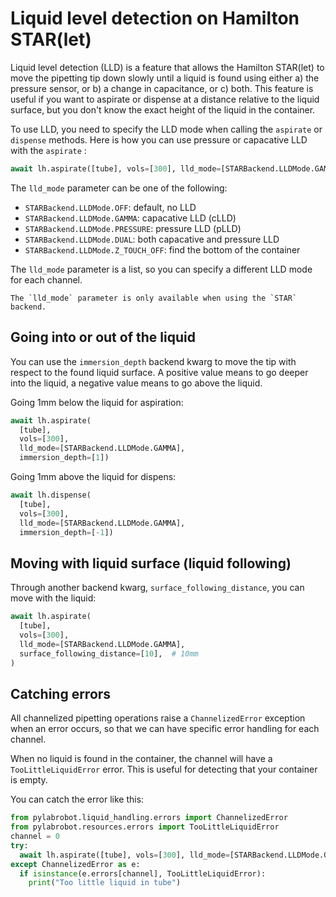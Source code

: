 # Liquid level detection on Hamilton STAR(let)

Liquid level detection (LLD) is a feature that allows the Hamilton STAR(let) to move the pipetting tip down slowly until a liquid is found using either a) the pressure sensor, or b) a change in capacitance, or c) both. This feature is useful if you want to aspirate or dispense at a distance relative to the liquid surface, but you don't know the exact height of the liquid in the container.

To use LLD, you need to specify the LLD mode when calling the `aspirate` or `dispense` methods. Here is how you can use pressure or capacative LLD with the `aspirate` :

```python
await lh.aspirate([tube], vols=[300], lld_mode=[STARBackend.LLDMode.GAMMA])
```

The `lld_mode` parameter can be one of the following:

- `STARBackend.LLDMode.OFF`: default, no LLD
- `STARBackend.LLDMode.GAMMA`: capacative LLD (cLLD)
- `STARBackend.LLDMode.PRESSURE`: pressure LLD (pLLD)
- `STARBackend.LLDMode.DUAL`: both capacative and pressure LLD
- `STARBackend.LLDMode.Z_TOUCH_OFF`: find the bottom of the container

The `lld_mode` parameter is a list, so you can specify a different LLD mode for each channel.

```{note}
The `lld_mode` parameter is only available when using the `STAR` backend.
```

## Going into or out of the liquid

You can use the `immersion_depth` backend kwarg to move the tip with respect to the found liquid surface. A positive value means to go deeper into the liquid, a negative value means to go above the liquid.

Going 1mm below the liquid for aspiration:

```python
await lh.aspirate(
  [tube],
  vols=[300],
  lld_mode=[STARBackend.LLDMode.GAMMA],
  immersion_depth=[1])
```

Going 1mm above the liquid for dispens:

```python
await lh.dispense(
  [tube],
  vols=[300],
  lld_mode=[STARBackend.LLDMode.GAMMA],
  immersion_depth=[-1])
```

## Moving with liquid surface (liquid following)

Through another backend kwarg, `surface_following_distance`, you can move with the liquid:

```python
await lh.aspirate(
  [tube],
  vols=[300],
  lld_mode=[STARBackend.LLDMode.GAMMA],
  surface_following_distance=[10],  # 10mm
)
```

## Catching errors

All channelized pipetting operations raise a `ChannelizedError` exception when an error occurs, so that we can have specific error handling for each channel.

When no liquid is found in the container, the channel will have a `TooLittleLiquidError` error. This is useful for detecting that your container is empty.

You can catch the error like this:

```python
from pylabrobot.liquid_handling.errors import ChannelizedError
from pylabrobot.resources.errors import TooLittleLiquidError
channel = 0
try:
  await lh.aspirate([tube], vols=[300], lld_mode=[STARBackend.LLDMode.GAMMA], use_channels=[channel])
except ChannelizedError as e:
  if isinstance(e.errors[channel], TooLittleLiquidError):
    print("Too little liquid in tube")
```
